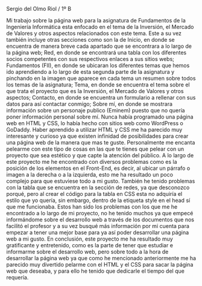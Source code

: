 Sergio del Olmo Riol / 1º B

Mi trabajo sobre la página web para la asignatura de Fundamentos de la Ingeniería Informática esta enfocado en el tema de la Inversión, el Mercado de Valores y otros aspectos relacionados con este tema. Este a su vez también incluye otras secciones como son la de Inicio, en donde se encuentra de manera breve cada apartado que se encontrara a lo largo de la página web;    Red, en donde se encontrará una tabla con los diferentes socios competentes con sus respectivos enlaces a sus sitios webs; Fundamentos (FII), en donde se ubicaran los diferentes temas que hemos ido aprendiendo a lo largo de esta segunda parte de la asignatura y pinchando en la imagen que aparece en cada tema un resumen sobre todos los temas de la asignatura; Tema, en donde se encuentra el tema sobre el que trata el proyecto que es la Inversión, el Mercado de Valores y otros aspectos; Contacto, en donde se encuentra un formulario a rellenar con sus datos para así contactar conmigo; Sobre mí, en donde se mostrara información sobre un personaje publico (Eminem) puesto que no quería poner información personal sobre mí. Nunca había programado una página web en HTML y CSS, lo había hecho con sitios web como WordPress o GoDaddy. Haber aprendido a utilizar HTML y CSS me ha parecido muy interesante y curioso ya que existen infinidad de posibilidades para crear una página web de la manera que mas te guste. Personalmente me encanta pelearme con este tipo de cosas en las que te tienes que pelear con un proyecto que sea estético y que capte la atención del público.
A lo largo de este proyecto me he encontrado con diversos problemas como es la posición de los elementos en el Front-End, es decir, al ubicar un párrafo o imagen a la derecha o a la izquierda, esto me ha resultado un poco complejo para que estuviese todo a mi gusto. También he tenido problemas con la tabla que se encuentra en la sección de redes, ya que desconozco porqué, pero al crear el código para la tabla en CSS esta no adquiría el estilo que yo quería, sin embargo, dentro de la etiqueta style en el head sí que me funcionaba. Estos han sido los problemas con los que me he encontrado a lo largo de mi proyecto, no he tenido muchos ya que empecé informándome sobre el desarrollo web a través de los documentos que nos facilitó el profesor y a su vez busqué más información por mi cuenta para empezar a tener una mejor base para ya así poder desarrollar una página web a mi gusto.
En conclusión, este proyecto me ha resultado muy gratificante y entretenido, como es la parte de tener que estudiar e informarme sobre el desarrollo web, pero sobre todo a la hora de desarrollar la página web ya que como he mencionado anteriormente me ha parecido muy divertido pelarme con el HTML y el CSS para sacar la página web que deseaba, y para ello he tenido que dedicarle el tiempo del que requería.

